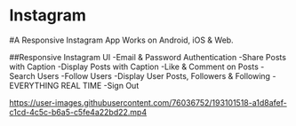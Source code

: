 # Instagram
#A Responsive Instagram App Works on Android, iOS & Web.


 ##Responsive Instagram UI
 -Email & Password Authentication
 -Share Posts with Caption
 -Display Posts with Caption
 -Like & Comment on Posts
 -Search Users
 -Follow Users
 -Display User Posts, Followers & Following
 -EVERYTHING REAL TIME
 -Sign Out


https://user-images.githubusercontent.com/76036752/193101518-a1d8afef-c1cd-4c5c-b6a5-c5fe4a22bd22.mp4
